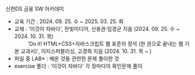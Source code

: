 신한DS 금융 SW 아카데미
- 교육 기간 : 2024. 09. 25. 수 ~ 2025. 03. 25. 화
- 교재 : '이것이 자바다', 한빛미디어, 신용권·임경균 지음 (2024. 09. 25. 수 ~ 2024. 10. 31. 목)<br>
&nbsp;&nbsp;&nbsp;&nbsp;&nbsp;&nbsp;&nbsp;&nbsp;&nbsp;'Do it! HTML+CSS+자바스크립트 웹 표준의 정석 (한 권으로 끝내는 웹 기본 교과서)', 이지스퍼블리싱, 고경희 지음 (2024. 10. 31. 목 ~ )
- 파일 중 LAB* : 배운 것들 관련한 문제 풀이한 것
- exercise 폴더 : '이것이 자바다' 각 장마다의 확인문제 풀이
